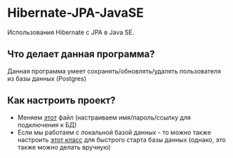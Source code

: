 <h1>Hibernate-JPA-JavaSE</h1>
<p>Использования Hibernate с JPA в Java SE.</p>
<h2>Что делает данная программа?</h2>
<p>Данная программа умеет сохранять/обновлять/удалять пользователя из базы данных (Postgres)</p>
<h2>Как настроить проект?</h2>
<ul>
  <li>Меняем <a href="https://github.com/ByteC0d3/Hibernate-JPA-JavaSE/blob/main/src/main/resources/META-INF/persistence.xml">этот</a> файл (настраиваем имя/пароль/ссылку для подключения к БД)</li>
  <li>Если мы работаем с локальной базой данных - то можно также настроить <a href="https://github.com/ByteC0d3/Hibernate-JPA-JavaSE/blob/main/src/main/java/ru/kazbo/ormexamples/PostgresDB.java">этот класс</a> для быстрого старта базы данных (однако, это также можно делать вручную)</li>
</ul>
